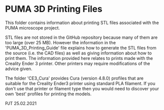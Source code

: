PUMA 3D Printing Files
======================

This folder contains information about printing STL files associated with the PUMA microscope project. 

STL files are not stored in the GitHub repository because many of them are too large (over 25 MB). However the information in the 'PUMA_3D_Printing_Guide' file explains how to generate the STL files from the source (i.e. the CAD files) as well as giving information about how to print them. The information provided here relates to prints made with the Creality Ender 3 printer. Other printers may require modifications of the advice given.

The folder 'CE3_Cura' provides Cura (version 4.8.0) profiles that are suitable for the Creality Ender3 printer using standard PLA filament. If you don't use that printer or filament type then you would need to discover your own 'best' profiles for printing the models.



PJT 25.02.2021
